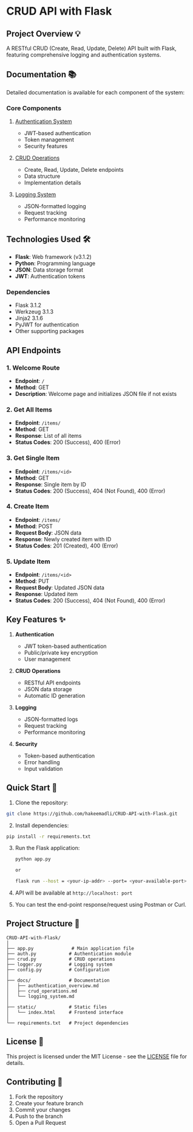 # CRUD API with Flask

## Project Overview 💡

A RESTful CRUD (Create, Read, Update, Delete) API built with Flask, featuring comprehensive logging and authentication systems.

## Documentation 📚

Detailed documentation is available for each component of the system:

### Core Components

1. [Authentication System](./docs/authentication_overview.md)
   - JWT-based authentication
   - Token management
   - Security features

2. [CRUD Operations](./docs/crud_operations.md)
   - Create, Read, Update, Delete endpoints
   - Data structure
   - Implementation details

3. [Logging System](./docs/logging_system.md)
   - JSON-formatted logging
   - Request tracking
   - Performance monitoring

## Technologies Used 🛠️

- **Flask**: Web framework (v3.1.2)
- **Python**: Programming language
- **JSON**: Data storage format
- **JWT**: Authentication tokens

### Dependencies

- Flask 3.1.2
- Werkzeug 3.1.3
- Jinja2 3.1.6
- PyJWT for authentication
- Other supporting packages

## API Endpoints

### 1. Welcome Route
- **Endpoint**: `/`
- **Method**: GET
- **Description**: Welcome page and initializes JSON file if not exists

### 2. Get All Items
- **Endpoint**: `/items/`
- **Method**: GET
- **Response**: List of all items
- **Status Codes**: 200 (Success), 400 (Error)

### 3. Get Single Item
- **Endpoint**: `/items/<id>`
- **Method**: GET
- **Response**: Single item by ID
- **Status Codes**: 200 (Success), 404 (Not Found), 400 (Error)

### 4. Create Item
- **Endpoint**: `/items/`
- **Method**: POST
- **Request Body**: JSON data
- **Response**: Newly created item with ID
- **Status Codes**: 201 (Created), 400 (Error)

### 5. Update Item
- **Endpoint**: `/items/<id>`
- **Method**: PUT
- **Request Body**: Updated JSON data
- **Response**: Updated item
- **Status Codes**: 200 (Success), 404 (Not Found), 400 (Error)

## Key Features ✨

1. **Authentication**
   - JWT token-based authentication
   - Public/private key encryption
   - User management

2. **CRUD Operations**
   - RESTful API endpoints
   - JSON data storage
   - Automatic ID generation

3. **Logging**
   - JSON-formatted logs
   - Request tracking
   - Performance monitoring

4. **Security**
   - Token-based authentication
   - Error handling
   - Input validation

## Quick Start 🚀

1. Clone the repository:

```bash
git clone https://github.com/hakeemadli/CRUD-API-with-Flask.git
```

2. Install dependencies:

```bash
pip install -r requirements.txt
```

3. Run the Flask application:

   ```bash
   python app.py
   
   or
   
   flask run --host = <your-ip-addr> --port= <your-available-port>
   ```

4. API will be available at `http://localhost: port`

5. You can test the end-point response/request using Postman or Curl.

## Project Structure 📁

```
CRUD-API-with-Flask/
│
├── app.py              # Main application file
├── auth.py            # Authentication module
├── crud.py            # CRUD operations
├── logger.py          # Logging system
├── config.py          # Configuration
│
├── docs/              # Documentation
│   ├── authentication_overview.md
│   ├── crud_operations.md
│   └── logging_system.md
│
├── static/            # Static files
│   └── index.html     # Frontend interface
│
└── requirements.txt   # Project dependencies
```

## License 📝

This project is licensed under the MIT License - see the [LICENSE](LICENSE) file for details.

## Contributing 🍯

1. Fork the repository
2. Create your feature branch
3. Commit your changes
4. Push to the branch
5. Open a Pull Request


